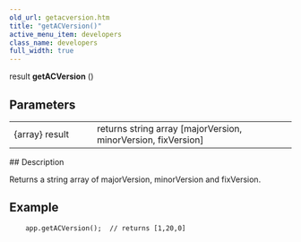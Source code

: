 ```yaml
---
old_url: getacversion.htm
title: "getACVersion()"
active_menu_item: developers
class_name: developers
full_width: true
---
```



result **getACVersion** ()

## Parameters

<table>
<tr>
<td width="193">
{array} result

</td>
<td width="17">
</td>
<td width="670">
returns string array [majorVersion, minorVersion, fixVersion]

</td>
</tr>
</table>
## Description

Returns a string array of majorVersion, minorVersion and fixVersion.

## Example

     
        app.getACVersion();  // returns [1,20,0]
     
   

